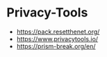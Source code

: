 # Privacy-Tools

- https://pack.resetthenet.org/
- https://www.privacytools.io/
- https://prism-break.org/en/
